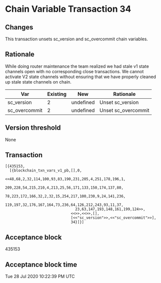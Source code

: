 # Chain Variable Transaction 34

## Changes

This transaction unsets sc_version and sc_overcommit chain variables.

## Rationale

While doing router maintenance the team realized we had stale v1 state channels open with no corresponding close transactions. We cannot activate V2 state channels without ensuring that we have properly cleaned up stale state channels on chain.

| Var           	| Existing 	| New       	| Rationale           	|
|---------------	|----------	|-----------	|---------------------	|
| sc_version    	| 2        	| undefined 	| Unset sc_version    	|
| sc_overcommit 	| 2        	| undefined 	| Unset sc_overcommit 	|


## Version threshold

None

## Transaction

```
[{435153,
  [{blockchain_txn_vars_v1_pb,[],0,
                              <<48,68,2,32,114,100,93,83,190,231,205,4,251,178,196,1,
                                209,228,54,215,210,4,213,25,56,171,133,150,174,137,80,
                                78,223,172,166,32,2,32,15,254,217,100,230,9,24,141,236,
                                119,197,32,176,167,164,73,236,64,126,212,243,93,11,37,
                                23,63,147,193,148,161,199,124>>,
                              <<>>,<<>>,[],
                              [<<"sc_version">>,<<"sc_overcommit">>],
                              34}]}]
```

## Acceptance block
435153

## Acceptance block time
Tue 28 Jul 2020 10:22:39 PM UTC

